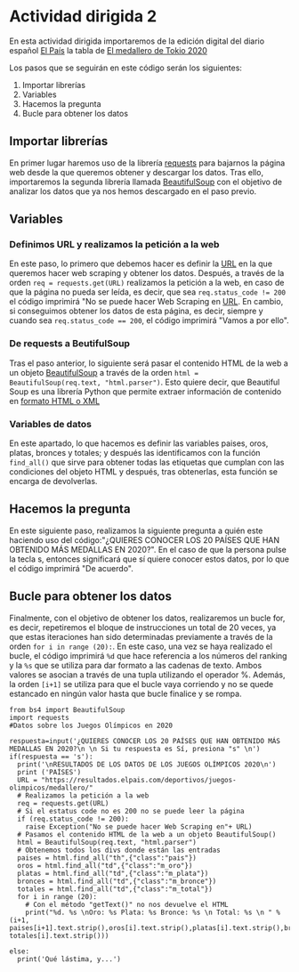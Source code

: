 # Actividad dirigida 2

En esta actividad dirigida importaremos de la edición digital del diario español [El País](https://elpais.com/ "El País") la tabla de [El medallero de Tokio 2020](https://resultados.elpais.com/deportivos/juegos-olimpicos/medallero/ "Tabla Tokio 2020")

Los pasos que se seguirán en este código serán los siguientes:
1. Importar librerías
2. Variables
3. Hacemos la pregunta
4. Bucle para obtener los datos

## Importar librerías

En primer lugar haremos uso de la librería [requests](https://docs.python-requests.org/en/latest/ "requests") para bajarnos la página web desde la que queremos obtener y descargar los datos. Tras ello, importaremos la segunda librería llamada [BeautifulSoup](https://www.crummy.com/software/BeautifulSoup/bs4/doc/ "bs4") con el objetivo de analizar los datos que ya nos hemos descargado en el paso previo.

## Variables

### Definimos URL y realizamos la petición a la web

En este paso, lo primero que debemos hacer es definir la [URL](https://resultados.elpais.com/deportivos/juegos-olimpicos/medallero/ "Tabla Tokio 2020") en la que queremos hacer web scraping y obtener los datos. Después, a través de la orden ```req = requests.get(URL)``` realizamos la petición a la web, en caso de que la página no pueda ser leída, es decir, que sea ```req.status_code != 200``` el código imprimirá "No se puede hacer Web Scraping en [URL](https://resultados.elpais.com/deportivos/juegos-olimpicos/medallero/ "URL"). En cambio, si conseguimos obtener los datos de esta página, es decir, siempre y cuando sea ```req.status_code == 200```, el código imprimirá "Vamos a por ello".

### De requests a BeutifulSoup

Tras el paso anterior, lo siguiente será pasar el contenido HTML de la web a un objeto [BeautifulSoup](https://www.crummy.com/software/BeautifulSoup/bs4/doc/ "bs4") a través de la orden ```html = BeautifulSoup(req.text, "html.parser")```. Esto quiere decir, que Beautiful Soup es una librería Python que permite extraer información de contenido en [formato HTML o XML](https://j2logo.com/python/web-scraping-con-python-guia-inicio-beautifulsoup/ "Web scraping con Python")

### Variables de datos

En este apartado, lo que hacemos es definir las variables paises, oros, platas, bronces y totales; y después las identificamos con la función ```find_all()``` que sirve para obtener todas las etiquetas que cumplan con las condiciones del objeto HTML y después, tras obtenerlas, esta función se encarga de devolverlas.

## Hacemos la pregunta

En este siguiente paso, realizamos la siguiente pregunta a quién este haciendo uso del código:"¿QUIERES CONOCER LOS 20 PAÍSES QUE HAN OBTENIDO MÁS MEDALLAS EN 2020?". En el caso de que la persona pulse la tecla s, entonces significará que sí quiere conocer estos datos, por lo que el código imprimirá "De acuerdo".

## Bucle para obtener los datos

Finalmente, con el objetivo de obtener los datos, realizaremos un bucle for, es decir, repetiremos el bloque de instrucciones un total de 20 veces, ya que estas iteraciones han sido determinadas previamente a través de la orden ```for i in range (20):```. En este caso, una vez se haya realizado el bucle, el código imprimirá ```%d``` que hace referencia a los números del ranking y la ```%s``` que se utiliza para dar formato a las cadenas de texto. Ambos valores se asocian a través de una tupla utilizando el operador %. Además, la orden ```[i+1]``` se utiliza para que el bucle vaya corriendo y no se quede estancado en ningún valor hasta que bucle finalice y se rompa. 


```
from bs4 import BeautifulSoup
import requests
#Datos sobre los Juegos Olímpicos en 2020

respuesta=input('¿QUIERES CONOCER LOS 20 PAÍSES QUE HAN OBTENIDO MÁS MEDALLAS EN 2020?\n \n Si tu respuesta es Sí, presiona "s" \n')
if(respuesta == 's'):
  print('\nRESULTADOS DE LOS DATOS DE LOS JUEGOS OLÍMPICOS 2020\n')
  print ('PAÍSES')
  URL = "https://resultados.elpais.com/deportivos/juegos-olimpicos/medallero/"
  # Realizamos la petición a la web
  req = requests.get(URL)
  # Si el estatus code no es 200 no se puede leer la página
  if (req.status_code != 200):
    raise Exception("No se puede hacer Web Scraping en"+ URL)
  # Pasamos el contenido HTML de la web a un objeto BeautifulSoup()
  html = BeautifulSoup(req.text, "html.parser")
  # Obtenemos todos los divs donde están las entradas
  paises = html.find_all("th",{"class":"pais"})
  oros = html.find_all("td",{"class":"m_oro"})
  platas = html.find_all("td",{"class":"m_plata"})
  bronces = html.find_all("td",{"class":"m_bronce"})
  totales = html.find_all("td",{"class":"m_total"})
  for i in range (20):
    # Con el método "getText()" no nos devuelve el HTML
    print("%d. %s \nOro: %s Plata: %s Bronce: %s \n Total: %s \n " % (i+1, paises[i+1].text.strip(),oros[i].text.strip(),platas[i].text.strip(),bronces[i].text.strip(), totales[i].text.strip()))

else:
  print('Qué lástima, y...')
```
